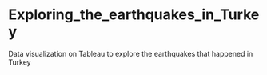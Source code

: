 # Exploring_the_earthquakes_in_Turkey
Data visualization on Tableau to explore the earthquakes that happened in Turkey
